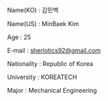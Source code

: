 Name(KO) : 김민백

Name(US) : MinBaek Kim

Age : 25

E-mail : sherlotics92@gmail.com

Nationality : Republic of Korea

University : KOREATECH

Major : Mechanical Engineering
